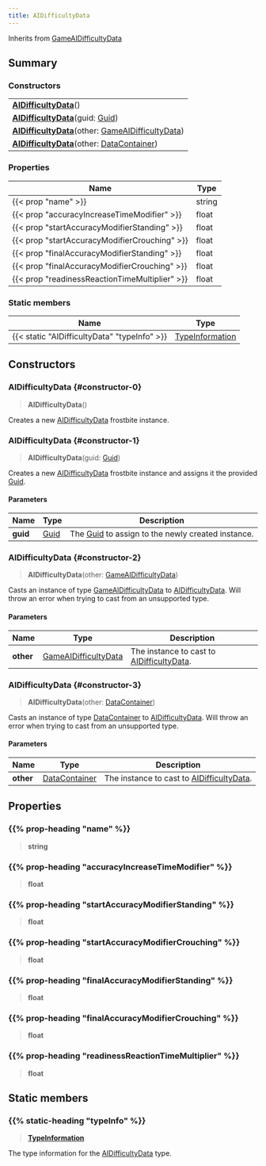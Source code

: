 ```yaml
---
title: AIDifficultyData
---
```


Inherits from [GameAIDifficultyData](/vext/ref/fb/gameaidifficultydata)

## Summary

### Constructors

|  |
| --- |
| **[AIDifficultyData](#constructor-0)**() |
| **[AIDifficultyData](#constructor-1)**(guid: [Guid](/vext/ref/shared/type/guid)) |
| **[AIDifficultyData](#constructor-2)**(other: [GameAIDifficultyData](/vext/ref/fb/gameaidifficultydata)) |
| **[AIDifficultyData](#constructor-3)**(other: [DataContainer](/vext/ref/shared/type/datacontainer)) |

### Properties

| Name | Type |
| ---- | ---- |
| {{< prop "name" >}} | string |
| {{< prop "accuracyIncreaseTimeModifier" >}} | float |
| {{< prop "startAccuracyModifierStanding" >}} | float |
| {{< prop "startAccuracyModifierCrouching" >}} | float |
| {{< prop "finalAccuracyModifierStanding" >}} | float |
| {{< prop "finalAccuracyModifierCrouching" >}} | float |
| {{< prop "readinessReactionTimeMultiplier" >}} | float |

### Static members

| Name | Type |
| ---- | ---- |
| {{< static "AIDifficultyData" "typeInfo" >}} | [TypeInformation](/vext/ref/shared/type/typeinformation) |

## Constructors

### AIDifficultyData {#constructor-0}

> **AIDifficultyData**()

Creates a new [AIDifficultyData](/vext/ref/fb/aidifficultydata) frostbite instance.

### AIDifficultyData {#constructor-1}

> **AIDifficultyData**(guid: [Guid](/vext/ref/shared/type/guid))

Creates a new [AIDifficultyData](/vext/ref/fb/aidifficultydata) frostbite instance and assigns it the provided [Guid](/vext/ref/shared/type/guid).

#### Parameters

| Name | Type | Description |
| ---- | ---- | ----------- |
| **guid** | [Guid](/vext/ref/shared/type/guid) | The [Guid](/vext/ref/shared/type/guid) to assign to the newly created instance. |

### AIDifficultyData {#constructor-2}

> **AIDifficultyData**(other: [GameAIDifficultyData](/vext/ref/fb/gameaidifficultydata))

Casts an instance of type [GameAIDifficultyData](/vext/ref/fb/gameaidifficultydata) to [AIDifficultyData](/vext/ref/fb/aidifficultydata). Will throw an error when trying to cast from an unsupported type.

#### Parameters

| Name | Type | Description |
| ---- | ---- | ----------- |
| **other** | [GameAIDifficultyData](/vext/ref/fb/gameaidifficultydata) | The instance to cast to [AIDifficultyData](/vext/ref/fb/aidifficultydata). |

### AIDifficultyData {#constructor-3}

> **AIDifficultyData**(other: [DataContainer](/vext/ref/shared/type/datacontainer))

Casts an instance of type [DataContainer](/vext/ref/shared/type/datacontainer) to [AIDifficultyData](/vext/ref/fb/aidifficultydata). Will throw an error when trying to cast from an unsupported type.

#### Parameters

| Name | Type | Description |
| ---- | ---- | ----------- |
| **other** | [DataContainer](/vext/ref/shared/type/datacontainer) | The instance to cast to [AIDifficultyData](/vext/ref/fb/aidifficultydata). |

## Properties

### {{% prop-heading "name" %}}

> **string**

### {{% prop-heading "accuracyIncreaseTimeModifier" %}}

> **float**

### {{% prop-heading "startAccuracyModifierStanding" %}}

> **float**

### {{% prop-heading "startAccuracyModifierCrouching" %}}

> **float**

### {{% prop-heading "finalAccuracyModifierStanding" %}}

> **float**

### {{% prop-heading "finalAccuracyModifierCrouching" %}}

> **float**

### {{% prop-heading "readinessReactionTimeMultiplier" %}}

> **float**

## Static members

### {{% static-heading "typeInfo" %}}

> **[TypeInformation](/vext/ref/shared/type/typeinformation)**

The type information for the [AIDifficultyData](/vext/ref/fb/aidifficultydata) type.

